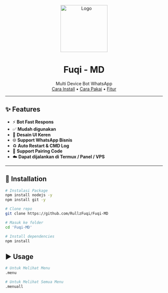 <!-- Logo -->
<p align="center">
  <img src="https://files.catbox.moe/i9fr21.jpeg" width="150" alt="Logo" />
</p>

<h1 align="center">Fuqi - MD</h1>

<p align="center">
  Multi Device Bot WhatsApp
  <br />
  <a href="#🚀-Fnstallation">Cara Install</a> •
  <a href="#▶️-Usage">Cara Pakai</a> •
  <a href="#✨-Features">Fitur</a>
</p>

---

## ✨ Features
- ⚡ **Bot Fast Respons**
- ✅ **Mudah digunakan**
- 🧩 **Desain UI Keren**
- 🌐 **Support WhatsApp Bisnis**
- ♻️ **Auto Restart & CMD Log**
- 📱 **Support Pairing Code**
- ☁️ **Dapat dijalankan di Termux / Panel / VPS**

---

## 🚀 Installation

```bash
# Instalasi Package
npm install nodejs -y
npm install git -y
```

```bash
# Clone repo
git clone https://github.com/RullzFuqi/Fuqi-MD
```
```bash
# Masuk ke folder
cd 'Fuqi-MD'
```

```bash
# Install dependencies
npm install
```

## ▶️ Usage
```bash
# Untuk Melihat Menu
.menu
```

```bash
# Untuk Melihat Semua Menu
.menuall
```
